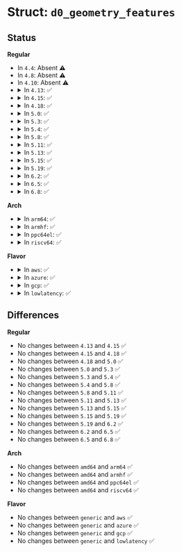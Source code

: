 # Struct: <code>d0_geometry_features</code>

## Status
<b>Regular</b>
<ul>
<li>
In <code>4.4</code>: Absent ⚠️
</li>
<li>
In <code>4.8</code>: Absent ⚠️
</li>
<li>
In <code>4.10</code>: Absent ⚠️
</li>
<li>
<details>
<summary>In <code>4.13</code>: ✅</summary>

```c
struct d0_geometry_features {
    u8 header[4];
    u8 reserved01;
    u8 reserved02[7];
    __be32 logical_block_size;
    __be64 alignment_granularity;
    __be64 lowest_aligned_lba;
};
```
</details>
</li>
<li>
<details>
<summary>In <code>4.15</code>: ✅</summary>

```c
struct d0_geometry_features {
    u8 header[4];
    u8 reserved01;
    u8 reserved02[7];
    __be32 logical_block_size;
    __be64 alignment_granularity;
    __be64 lowest_aligned_lba;
};
```
</details>
</li>
<li>
<details>
<summary>In <code>4.18</code>: ✅</summary>

```c
struct d0_geometry_features {
    u8 header[4];
    u8 reserved01;
    u8 reserved02[7];
    __be32 logical_block_size;
    __be64 alignment_granularity;
    __be64 lowest_aligned_lba;
};
```
</details>
</li>
<li>
<details>
<summary>In <code>5.0</code>: ✅</summary>

```c
struct d0_geometry_features {
    u8 header[4];
    u8 reserved01;
    u8 reserved02[7];
    __be32 logical_block_size;
    __be64 alignment_granularity;
    __be64 lowest_aligned_lba;
};
```
</details>
</li>
<li>
<details>
<summary>In <code>5.3</code>: ✅</summary>

```c
struct d0_geometry_features {
    u8 header[4];
    u8 reserved01;
    u8 reserved02[7];
    __be32 logical_block_size;
    __be64 alignment_granularity;
    __be64 lowest_aligned_lba;
};
```
</details>
</li>
<li>
<details>
<summary>In <code>5.4</code>: ✅</summary>

```c
struct d0_geometry_features {
    u8 header[4];
    u8 reserved01;
    u8 reserved02[7];
    __be32 logical_block_size;
    __be64 alignment_granularity;
    __be64 lowest_aligned_lba;
};
```
</details>
</li>
<li>
<details>
<summary>In <code>5.8</code>: ✅</summary>

```c
struct d0_geometry_features {
    u8 header[4];
    u8 reserved01;
    u8 reserved02[7];
    __be32 logical_block_size;
    __be64 alignment_granularity;
    __be64 lowest_aligned_lba;
};
```
</details>
</li>
<li>
<details>
<summary>In <code>5.11</code>: ✅</summary>

```c
struct d0_geometry_features {
    u8 header[4];
    u8 reserved01;
    u8 reserved02[7];
    __be32 logical_block_size;
    __be64 alignment_granularity;
    __be64 lowest_aligned_lba;
};
```
</details>
</li>
<li>
<details>
<summary>In <code>5.13</code>: ✅</summary>

```c
struct d0_geometry_features {
    u8 header[4];
    u8 reserved01;
    u8 reserved02[7];
    __be32 logical_block_size;
    __be64 alignment_granularity;
    __be64 lowest_aligned_lba;
};
```
</details>
</li>
<li>
<details>
<summary>In <code>5.15</code>: ✅</summary>

```c
struct d0_geometry_features {
    u8 header[4];
    u8 reserved01;
    u8 reserved02[7];
    __be32 logical_block_size;
    __be64 alignment_granularity;
    __be64 lowest_aligned_lba;
};
```
</details>
</li>
<li>
<details>
<summary>In <code>5.19</code>: ✅</summary>

```c
struct d0_geometry_features {
    u8 header[4];
    u8 reserved01;
    u8 reserved02[7];
    __be32 logical_block_size;
    __be64 alignment_granularity;
    __be64 lowest_aligned_lba;
};
```
</details>
</li>
<li>
<details>
<summary>In <code>6.2</code>: ✅</summary>

```c
struct d0_geometry_features {
    u8 header[4];
    u8 reserved01;
    u8 reserved02[7];
    __be32 logical_block_size;
    __be64 alignment_granularity;
    __be64 lowest_aligned_lba;
};
```
</details>
</li>
<li>
<details>
<summary>In <code>6.5</code>: ✅</summary>

```c
struct d0_geometry_features {
    u8 header[4];
    u8 reserved01;
    u8 reserved02[7];
    __be32 logical_block_size;
    __be64 alignment_granularity;
    __be64 lowest_aligned_lba;
};
```
</details>
</li>
<li>
<details>
<summary>In <code>6.8</code>: ✅</summary>

```c
struct d0_geometry_features {
    u8 header[4];
    u8 reserved01;
    u8 reserved02[7];
    __be32 logical_block_size;
    __be64 alignment_granularity;
    __be64 lowest_aligned_lba;
};
```
</details>
</li>
</ul>
<b>Arch</b>
<ul>
<li>
<details>
<summary>In <code>arm64</code>: ✅</summary>

```c
struct d0_geometry_features {
    u8 header[4];
    u8 reserved01;
    u8 reserved02[7];
    __be32 logical_block_size;
    __be64 alignment_granularity;
    __be64 lowest_aligned_lba;
};
```
</details>
</li>
<li>
<details>
<summary>In <code>armhf</code>: ✅</summary>

```c
struct d0_geometry_features {
    u8 header[4];
    u8 reserved01;
    u8 reserved02[7];
    __be32 logical_block_size;
    __be64 alignment_granularity;
    __be64 lowest_aligned_lba;
};
```
</details>
</li>
<li>
<details>
<summary>In <code>ppc64el</code>: ✅</summary>

```c
struct d0_geometry_features {
    u8 header[4];
    u8 reserved01;
    u8 reserved02[7];
    __be32 logical_block_size;
    __be64 alignment_granularity;
    __be64 lowest_aligned_lba;
};
```
</details>
</li>
<li>
<details>
<summary>In <code>riscv64</code>: ✅</summary>

```c
struct d0_geometry_features {
    u8 header[4];
    u8 reserved01;
    u8 reserved02[7];
    __be32 logical_block_size;
    __be64 alignment_granularity;
    __be64 lowest_aligned_lba;
};
```
</details>
</li>
</ul>
<b>Flavor</b>
<ul>
<li>
<details>
<summary>In <code>aws</code>: ✅</summary>

```c
struct d0_geometry_features {
    u8 header[4];
    u8 reserved01;
    u8 reserved02[7];
    __be32 logical_block_size;
    __be64 alignment_granularity;
    __be64 lowest_aligned_lba;
};
```
</details>
</li>
<li>
<details>
<summary>In <code>azure</code>: ✅</summary>

```c
struct d0_geometry_features {
    u8 header[4];
    u8 reserved01;
    u8 reserved02[7];
    __be32 logical_block_size;
    __be64 alignment_granularity;
    __be64 lowest_aligned_lba;
};
```
</details>
</li>
<li>
<details>
<summary>In <code>gcp</code>: ✅</summary>

```c
struct d0_geometry_features {
    u8 header[4];
    u8 reserved01;
    u8 reserved02[7];
    __be32 logical_block_size;
    __be64 alignment_granularity;
    __be64 lowest_aligned_lba;
};
```
</details>
</li>
<li>
<details>
<summary>In <code>lowlatency</code>: ✅</summary>

```c
struct d0_geometry_features {
    u8 header[4];
    u8 reserved01;
    u8 reserved02[7];
    __be32 logical_block_size;
    __be64 alignment_granularity;
    __be64 lowest_aligned_lba;
};
```
</details>
</li>
</ul>

## Differences
<b>Regular</b>
<ul>
<li>
No changes between <code>4.13</code> and <code>4.15</code> ✅
</li>
<li>
No changes between <code>4.15</code> and <code>4.18</code> ✅
</li>
<li>
No changes between <code>4.18</code> and <code>5.0</code> ✅
</li>
<li>
No changes between <code>5.0</code> and <code>5.3</code> ✅
</li>
<li>
No changes between <code>5.3</code> and <code>5.4</code> ✅
</li>
<li>
No changes between <code>5.4</code> and <code>5.8</code> ✅
</li>
<li>
No changes between <code>5.8</code> and <code>5.11</code> ✅
</li>
<li>
No changes between <code>5.11</code> and <code>5.13</code> ✅
</li>
<li>
No changes between <code>5.13</code> and <code>5.15</code> ✅
</li>
<li>
No changes between <code>5.15</code> and <code>5.19</code> ✅
</li>
<li>
No changes between <code>5.19</code> and <code>6.2</code> ✅
</li>
<li>
No changes between <code>6.2</code> and <code>6.5</code> ✅
</li>
<li>
No changes between <code>6.5</code> and <code>6.8</code> ✅
</li>
</ul>
<b>Arch</b>
<ul>
<li>
No changes between <code>amd64</code> and <code>arm64</code> ✅
</li>
<li>
No changes between <code>amd64</code> and <code>armhf</code> ✅
</li>
<li>
No changes between <code>amd64</code> and <code>ppc64el</code> ✅
</li>
<li>
No changes between <code>amd64</code> and <code>riscv64</code> ✅
</li>
</ul>
<b>Flavor</b>
<ul>
<li>
No changes between <code>generic</code> and <code>aws</code> ✅
</li>
<li>
No changes between <code>generic</code> and <code>azure</code> ✅
</li>
<li>
No changes between <code>generic</code> and <code>gcp</code> ✅
</li>
<li>
No changes between <code>generic</code> and <code>lowlatency</code> ✅
</li>
</ul>
